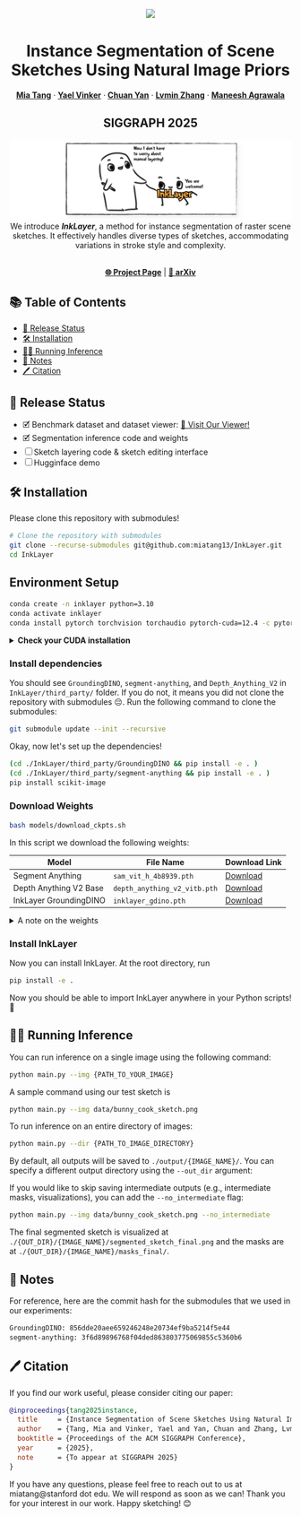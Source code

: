 <p align="center">

  <div align="center">
    <img  src="docs/teaser.png">
  </div>

  <h1 align="center">Instance Segmentation of Scene Sketches Using Natural Image Priors</h1>
  <p align="center">
    <a href="https://mia-tang.com/" target="_blank"><strong>Mia Tang</strong></a>
    ·
    <a href="https://yael-vinker.github.io/website/" target="_blank"><strong>Yael Vinker</strong></a>
    ·
    <a href="https://nauhcnay.github.io/" target="_blank"><strong>Chuan Yan</strong></a>
    ·
    <a href="https://lllyasviel.github.io/Style2PaintsResearch/lvmin" target="_blank"><strong>Lvmin Zhang</strong></a>
    ·
    <a href="https://graphics.stanford.edu/~maneesh/" target="_blank"><strong>Maneesh Agrawala</strong></a>
  </p>
  <h2 align="center">SIGGRAPH 2025</h2>

  <div align="center">
    <img src="docs/thankful_handshake.png">
    We introduce <b><i>InkLayer</i></b>, a method for instance segmentation of raster scene sketches. It effectively handles diverse types of sketches, accommodating variations in stroke style and complexity.
  </div>

  <p align="center">
  <br>
    <a href="https://inklayer.github.io/" target="_blank"><strong>🌐 Project Page</strong></a>
    |
    <a href="https://arxiv.org/abs/2502.09608" target="_blank"><strong>📄 arXiv</strong></a>
  </p>
</p>


## 📚 Table of Contents
- [🔖 Release Status](#-release-status)
- [🛠️ Installation](#️-installation)
- [🏃‍♀️ Running Inference](#️-running-inference)
- [📎 Notes](#-notes)
- [🖊️ Citation](#-citation)

## 🔖 Release Status

- &#x1F5F9; Benchmark dataset and dataset viewer: <a href="https://www.inkscenes-dataset.com/" target="_blank">🔗 Visit Our Viewer!</a>
- &#x1F5F9; Segmentation inference code and weights
- &#9744; Sketch layering code & sketch editing interface
- &#9744; Hugginface demo


## 🛠️ Installation

Please clone this repository with submodules!
```bash
# Clone the repository with submodules
git clone --recurse-submodules git@github.com:miatang13/InkLayer.git
cd InkLayer
```

## Environment Setup
```bash
conda create -n inklayer python=3.10
conda activate inklayer
conda install pytorch torchvision torchaudio pytorch-cuda=12.4 -c pytorch -c nvidia
```

<details>
<summary><strong>Check your CUDA installation</strong></summary>
Make sure you have CUDA set up correctly!

```bash
python -c "import torch; print(torch.__version__)"
python -c "import torch; print(torch.version.cuda)"
```

Run the sanity checks above. If you see the correct versions (something like `2.5.1` and `12.4`), you are good to go! 👏
</details>


### Install dependencies
You should see `GroundingDINO`, `segment-anything`, and `Depth_Anything_V2` in `InkLayer/third_party/` folder. If you do not, it means you did not clone the repository with submodules 😔. Run the following command to clone the submodules:
```bash
git submodule update --init --recursive
``` 

Okay, now let's set up the dependencies! 
```bash
(cd ./InkLayer/third_party/GroundingDINO && pip install -e . )
(cd ./InkLayer/third_party/segment-anything && pip install -e . )
pip install scikit-image
```

### Download Weights
```bash
bash models/download_ckpts.sh
```

In this script we download the following weights:

| Model                   | File Name                    | Download Link |
|------------------------|------------------------------|---------------|
| Segment Anything       | `sam_vit_h_4b8939.pth`       | [Download](https://dl.fbaipublicfiles.com/segment_anything/sam_vit_h_4b8939.pth) |
| Depth Anything V2 Base | `depth_anything_v2_vitb.pth` | [Download](https://huggingface.co/depth-anything/Depth-Anything-V2-Base/resolve/main/depth_anything_v2_vitb.pth) |
| InkLayer GroundingDINO | `inklayer_gdino.pth`         | [Download](https://huggingface.co/miatang13/InkLayer/resolve/main/inklayer_gdino.pth) |




<details>
<summary>A note on the weights</summary>

In our download script, we include `models/inklayer_gdino.pth`, which is our fine-tuned version of GroundingDINO for sketch detection, following the official GroundingDINO architecture and format. While we originally fine-tuned GroundingDINO using the [mmdetection](https://github.com/open-mmlab/mmdetection) framework, we converted the resulting weights to the original GroundingDINO format to simplify integration, as setting up mmdetection can be a bit more involved. If you prefer to use the mmdetection version directly, you can find it on [huggingface](https://huggingface.co/miatang13/InkLayer/tree/main) at `inklayer_gdino_mmdetection.pth`. The conversion was done using the script provided in this GitHub issue: [mmdetection issue](https://github.com/open-mmlab/mmdetection/issues/11200).

We observe very similar performance between the two versions of the weights, with slightly worse box IoU for the official GroundingDINO format, but higher AR and AP. We recommend using this version if your task is not highly sensitive to box precision. To replicate exact evaluation results reported in the paper, please use the mmdetection version of the weights. Feel free to reach out to miatang@stanford dot edu if you need help with the mmdetection version.

</details>

### Install InkLayer
Now you can install InkLayer. At the root directory, run
```bash 
pip install -e .
```
Now you should be able to import InkLayer anywhere in your Python scripts! 🎉


## 🏃‍♀️ Running Inference
You can run inference on a single image using the following command:
```bash
python main.py --img {PATH_TO_YOUR_IMAGE}
```
A sample command using our test sketch is
```bash
python main.py --img data/bunny_cook_sketch.png 
``` 
To run inference on an entire directory of images:
```bash
python main.py --dir {PATH_TO_IMAGE_DIRECTORY}
```
By default, all outputs will be saved to `./output/{IMAGE_NAME}/`. You can specify a different output directory using the `--out_dir` argument:

If you would like to skip saving intermediate outputs (e.g., intermediate masks, visualizations), you can add the `--no_intermediate` flag:

```bash
python main.py --img data/bunny_cook_sketch.png --no_intermediate
```

The final segmented sketch is visualized at `./{OUT_DIR}/{IMAGE_NAME}/segmented_sketch_final.png` and the masks are at `./{OUT_DIR}/{IMAGE_NAME}/masks_final/`. 

## 📎 Notes
For reference, here are the  commit hash for the submodules that we used in our experiments:
```bash
GroundingDINO: 856dde20aee659246248e20734ef9ba5214f5e44
segment-anything: 3f6d89896768f04ded863803775069855c5360b6
```

## 🖊️ Citation
If you find our work useful, please consider citing our paper:
```bibtex
@inproceedings{tang2025instance,
  title     = {Instance Segmentation of Scene Sketches Using Natural Image Priors},
  author    = {Tang, Mia and Vinker, Yael and Yan, Chuan and Zhang, Lvmin and Agrawala, Maneesh},
  booktitle = {Proceedings of the ACM SIGGRAPH Conference},
  year      = {2025},
  note      = {To appear at SIGGRAPH 2025}
}
```

If you have any questions, please feel free to reach out to us at miatang@stanford dot edu. We will respond as soon as we can! Thank you for your interest in our work. Happy sketching! 😊